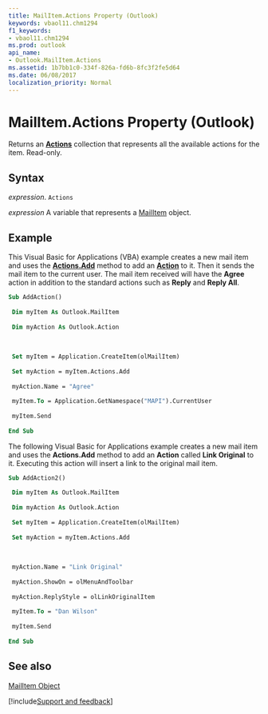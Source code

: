 ```yaml
---
title: MailItem.Actions Property (Outlook)
keywords: vbaol11.chm1294
f1_keywords:
- vbaol11.chm1294
ms.prod: outlook
api_name:
- Outlook.MailItem.Actions
ms.assetid: 1b7bb1c0-334f-826a-fd6b-8fc3f2fe5d64
ms.date: 06/08/2017
localization_priority: Normal
---
```



# MailItem.Actions Property (Outlook)

Returns an  **[Actions](Outlook.Actions.md)** collection that represents all the available actions for the item. Read-only.


## Syntax

_expression_. `Actions`

_expression_ A variable that represents a [MailItem](./Outlook.MailItem.md) object.


## Example

This Visual Basic for Applications (VBA) example creates a new mail item and uses the  **[Actions.Add](Outlook.Actions.Add.md)** method to add an **[Action](Outlook.Action.md)** to it. Then it sends the mail item to the current user. The mail item received will have the **Agree** action in addition to the standard actions such as **Reply** and **Reply All**.


```vb
Sub AddAction() 
 
 Dim myItem As Outlook.MailItem 
 
 Dim myAction As Outlook.Action 
 
 
 
 Set myItem = Application.CreateItem(olMailItem) 
 
 Set myAction = myItem.Actions.Add 
 
 myAction.Name = "Agree" 
 
 myItem.To = Application.GetNamespace("MAPI").CurrentUser 
 
 myItem.Send 
 
End Sub
```

The following Visual Basic for Applications example creates a new mail item and uses the  **Actions.Add** method to add an **Action** called **Link Original** to it. Executing this action will insert a link to the original mail item.




```vb
Sub AddAction2() 
 
 Dim myItem As Outlook.MailItem 
 
 Dim myAction As Outlook.Action 
 
 Set myItem = Application.CreateItem(olMailItem) 
 
 Set myAction = myItem.Actions.Add 
 
 
 
 myAction.Name = "Link Original" 
 
 myAction.ShowOn = olMenuAndToolbar 
 
 myAction.ReplyStyle = olLinkOriginalItem 
 
 myItem.To = "Dan Wilson" 
 
 myItem.Send 
 
End Sub
```


## See also


[MailItem Object](Outlook.MailItem.md)

[!include[Support and feedback](~/includes/feedback-boilerplate.md)]